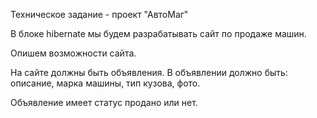 Техническое задание - проект "АвтоМаг"

В блоке hibernate мы будем разрабатывать сайт по продаже машин.

Опишем возможности сайта.

На сайте должны быть объявления. В объявлении должно быть: описание, марка машины, тип кузова, фото.

Объявление имеет статус продано или нет.